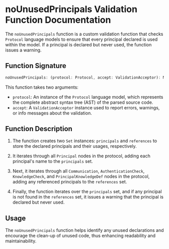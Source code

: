 # noUnusedPrincipals Validation Function Documentation

The `noUnusedPrincipals` function is a custom validation function that checks `Protocol` language models to ensure that every principal declared is used within the model. If a principal is declared but never used, the function issues a warning.

## Function Signature

```typescript
noUnusedPrincipals: (protocol: Protocol, accept: ValidationAcceptor): MaybePromise<void>
```

This function takes two arguments:

- `protocol`: An instance of the `Protocol` language model, which represents the complete abstract syntax tree (AST) of the parsed source code.
- `accept`: A `ValidationAcceptor` instance used to report errors, warnings, or info messages about the validation.

## Function Description

1. The function creates two `Set` instances: `principals` and `references` to store the declared principals and their usages, respectively.

2. It iterates through all `Principal` nodes in the protocol, adding each principal's name to the `principals` set.

3. Next, it iterates through all `Communication`, `AuthenticationCheck`, `KnowledgeCheck`, and `PrincipalKnowledgeDef` nodes in the protocol, adding any referenced principals to the `references` set.

4. Finally, the function iterates over the `principals` set, and if any principal is not found in the `references` set, it issues a warning that the principal is declared but never used.

## Usage

The `noUnusedPrincipals` function helps identify any unused declarations and encourage the clean-up of unused code, thus enhancing readability and maintainability.